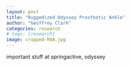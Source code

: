 ```yaml
---
layout: post
title: "Ruggedized Odyssey Prosthetic Ankle"
author: "Geoffrey Clark"
categories: research
# tags: [research]
image: cropped-ROA.jpg
---
```


important stuff at springactive, odyssey
